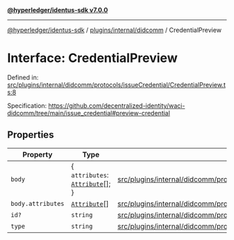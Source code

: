 [**@hyperledger/identus-sdk v7.0.0**](../../../../README.md)

***

[@hyperledger/identus-sdk](../../../../README.md) / [plugins/internal/didcomm](../README.md) / CredentialPreview

# Interface: CredentialPreview

Defined in: [src/plugins/internal/didcomm/protocols/issueCredential/CredentialPreview.ts:8](https://github.com/hyperledger/identus-edge-agent-sdk-ts/blob/96423ee84b124a31ce63036d9d623d1cb73a13c2/src/plugins/internal/didcomm/protocols/issueCredential/CredentialPreview.ts#L8)

Specification:
https://github.com/decentralized-identity/waci-didcomm/tree/main/issue_credential#preview-credential

## Properties

| Property | Type | Defined in |
| ------ | ------ | ------ |
| <a id="body"></a> `body` | \{ `attributes`: [`Attribute`](Attribute.md)[]; \} | [src/plugins/internal/didcomm/protocols/issueCredential/CredentialPreview.ts:12](https://github.com/hyperledger/identus-edge-agent-sdk-ts/blob/96423ee84b124a31ce63036d9d623d1cb73a13c2/src/plugins/internal/didcomm/protocols/issueCredential/CredentialPreview.ts#L12) |
| `body.attributes` | [`Attribute`](Attribute.md)[] | [src/plugins/internal/didcomm/protocols/issueCredential/CredentialPreview.ts:13](https://github.com/hyperledger/identus-edge-agent-sdk-ts/blob/96423ee84b124a31ce63036d9d623d1cb73a13c2/src/plugins/internal/didcomm/protocols/issueCredential/CredentialPreview.ts#L13) |
| <a id="id"></a> `id?` | `string` | [src/plugins/internal/didcomm/protocols/issueCredential/CredentialPreview.ts:11](https://github.com/hyperledger/identus-edge-agent-sdk-ts/blob/96423ee84b124a31ce63036d9d623d1cb73a13c2/src/plugins/internal/didcomm/protocols/issueCredential/CredentialPreview.ts#L11) |
| <a id="type"></a> `type` | `string` | [src/plugins/internal/didcomm/protocols/issueCredential/CredentialPreview.ts:10](https://github.com/hyperledger/identus-edge-agent-sdk-ts/blob/96423ee84b124a31ce63036d9d623d1cb73a13c2/src/plugins/internal/didcomm/protocols/issueCredential/CredentialPreview.ts#L10) |
